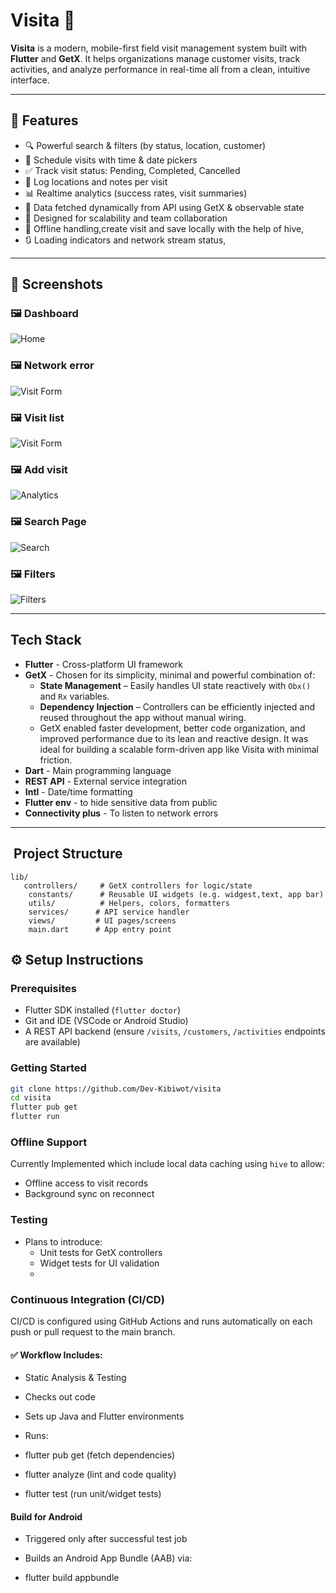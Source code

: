 # Visita 🚀

**Visita** is a modern, mobile-first field visit management system built with **Flutter** and **GetX**. It helps organizations manage customer visits, track activities, and analyze performance in real-time all from a clean, intuitive interface.

---

## 🌟 Features

- 🔍 Powerful search & filters (by status, location, customer)
- 📅 Schedule visits with time & date pickers
- ✅ Track visit status: Pending, Completed, Cancelled
- 📍 Log locations and notes per visit
- 📊 Realtime analytics (success rates, visit summaries)
- 📂 Data fetched dynamically from API using GetX & observable state
- 🔐 Designed for scalability and team collaboration
- 🛜 Offline handling,create visit and save locally with the help of hive,
- 🔃 Loading indicators and network stream status,


---

## 📸 Screenshots

### 🖼️ Dashboard
![Home](assets/1.jpg)

### 🖼️ Network error
![Visit Form](assets/2.jpg)

### 🖼️ Visit list
![Visit Form](assets/3.jpg)

### 🖼️ Add visit
![Analytics](assets/4.jpg)

### 🖼️ Search Page
![Search](assets/5.jpg)

### 🖼️ Filters
![Filters](assets/6.jpg)



---

##  Tech Stack

- **Flutter** - Cross-platform UI framework
- **GetX** - Chosen for its simplicity, minimal and powerful combination of:
  - **State Management** – Easily handles UI state reactively with `Obx()` and `Rx` variables.
  - **Dependency Injection** – Controllers can be efficiently injected and reused throughout the app without manual wiring.
  - GetX enabled faster development, better code organization, and improved performance due to its lean and reactive design. It was ideal for building a scalable form-driven app like Visita with minimal friction.
- **Dart** - Main programming language
- **REST API** - External service integration
- **Intl** - Date/time formatting
- **Flutter env** - to hide sensitive data from public
- **Connectivity plus** - To listen to network errors
---

## ️ Project Structure
```
lib/
   controllers/     # GetX controllers for logic/state
    constants/      # Reusable UI widgets (e.g. widgest,text, app bar)
    utils/          # Helpers, colors, formatters
    services/      # API service handler
    views/         # UI pages/screens
    main.dart      # App entry point
```
## ⚙️ Setup Instructions

### Prerequisites

- Flutter SDK installed (`flutter doctor`)
- Git and IDE (VSCode or Android Studio)
- A REST API backend (ensure `/visits`, `/customers`, `/activities` endpoints are available)

### Getting Started

```bash
git clone https://github.com/Dev-Kibiwot/visita
cd visita
flutter pub get
flutter run
```
###  Offline Support
Currently Implemented which include local data caching using `hive` to allow:
- Offline access to visit records
- Background sync on reconnect

### Testing
- Plans to introduce:
  - Unit tests for GetX controllers
  - Widget tests for UI validation
  - 
 ### Continuous Integration (CI/CD)
CI/CD is configured using GitHub Actions and runs automatically on each push or pull request to the main branch.

#### ✅ Workflow Includes:
- Static Analysis & Testing

- Checks out code

- Sets up Java and Flutter environments

- Runs:

- flutter pub get (fetch dependencies)

- flutter analyze (lint and code quality)

- flutter test (run unit/widget tests)

#### Build for Android

- Triggered only after successful test job

- Builds an Android App Bundle (AAB) via:

- flutter build appbundle
